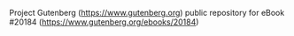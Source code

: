 Project Gutenberg (https://www.gutenberg.org) public repository for eBook #20184 (https://www.gutenberg.org/ebooks/20184)
